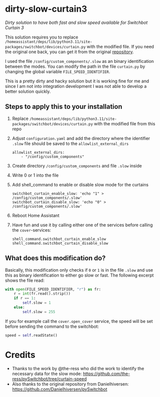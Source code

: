 # dirty-slow-curtain3
*Dirty solution to have both fast and slow speed available for Switchbot Curtain 3*


This solution requires you to replace `/homeassistant/deps/lib/python3.11/site-packages/switchbot/devices/curtain.py` with the modified file. If you need the original one back, you can get it from the original [repository](https://github.com/Danielhiversen/pySwitchbot/tree/master). 

I used the file `/config/custom_components/.slow` as an binary identification between the modes. You can modify the path in the file `curtain.py` by changing the global variable `FILE_SPEED_IDENTIFIER`.

This is a pretty dirty and hacky solution but it is working fine for me and since I am not into integration development I was not able to develop a better solution quickly.

## Steps to apply this to your installation

1) Replace `/homeassistant/deps/lib/python3.11/site-packages/switchbot/devices/curtain.py` with the modified file from this repo
2)  Adjust `configuration.yaml` and add the directory where the identifier `.slow` file should be saved to the `allowlist_external_dirs`
    ```
    allowlist_external_dirs:
        - "/config/custom_components"
    ```

3) Create directory `/config/custom_components` and file `.slow` inside
4) Write 0 or 1 into the file
5) Add shell_command to enable or disable slow mode for the curtains
    ```
    switchbot_curtain_enable_slow: 'echo "1" > /config/custom_components/.slow'
    switchbot_curtain_disable_slow: 'echo "0" > /config/custom_components/.slow'
    ```
6) Reboot Home Assistant
7) Have fun and use it by calling either one of the services before calling the `cover`-services:
    ```
    shell_command.switchbot_curtain_enable_slow
    shell_command.switchbot_curtain_disable_slow
    ```

## What does this modification do?

Basically, this modification only checks if `0` or `1` is in the file `.slow` and use this as binary identification to either go slow or fast. The following excerpt shows the file read:
```py
with open(FILE_SPEED_IDENTIFIER, "r") as fr:
    r = int(fr.read().strip())
    if r == 1:
        self.slow = 1
    else:
        self.slow = 255
```

If you for example call the `cover.open_cover` service, the speed will be set before sending the command to the switchbot:
```py
speed = self.readState()
```

# Credits

- Thanks to the work by @the-ress who did the work to identify the necessary data for the slow mode: https://github.com/the-ress/pySwitchbot/tree/curtain-speed 
- Also thanks to the original repository from Danielhiversen: https://github.com/Danielhiversen/pySwitchbot